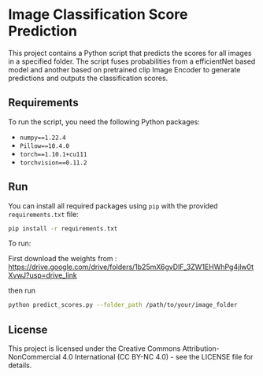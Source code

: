 # Image Classification Score Prediction

This project contains a Python script that predicts the scores for all images in a specified folder. The script fuses probabilities from a efficientNet based model and another based on pretrained clip Image Encoder to generate predictions and outputs the classification scores.

## Requirements

To run the script, you need the following Python packages:

- `numpy==1.22.4`
- `Pillow==10.4.0`
- `torch==1.10.1+cu111`
- `torchvision==0.11.2`

## Run

You can install all required packages using `pip` with the provided `requirements.txt` file:

```bash
pip install -r requirements.txt
```

To run:

First download the weights from : https://drive.google.com/drive/folders/1b25mX6gvDIF_3ZW1EHWhPg4jlw0tXvwJ?usp=drive_link

then run

```bash
python predict_scores.py --folder_path /path/to/your/image_folder
```

## License
This project is licensed under the Creative Commons Attribution-NonCommercial 4.0 International (CC BY-NC 4.0) - see the LICENSE file for details.